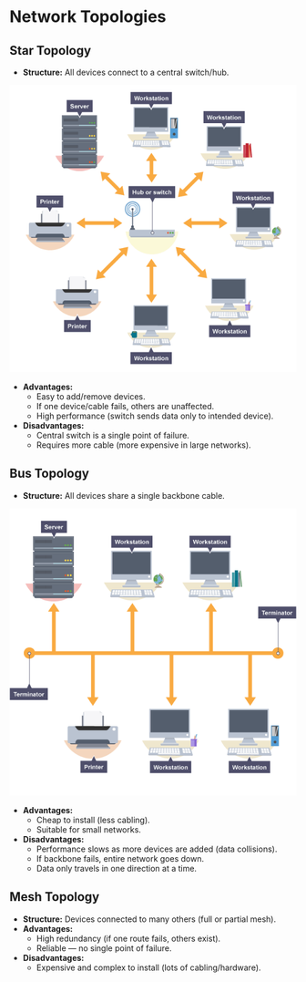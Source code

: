 # Network Topologies

## Star Topology

- **Structure:** All devices connect to a central switch/hub.

![alt text](assets/NetworkTopology-Star.png "Star Topology")
 
- **Advantages:**
    - Easy to add/remove devices.
    - If one device/cable fails, others are unaffected.
    - High performance (switch sends data only to intended device).
- **Disadvantages:**
    - Central switch is a single point of failure.
    - Requires more cable (more expensive in large networks).
 
  
## Bus Topology

- **Structure:** All devices share a single backbone cable.

![alt text](assets/NetworkTopology-Bus.png "Bus Topology")

- **Advantages:**
    - Cheap to install (less cabling).
    - Suitable for small networks.
- **Disadvantages:**
    - Performance slows as more devices are added (data collisions).
    - If backbone fails, entire network goes down.
    - Data only travels in one direction at a time.

## Mesh Topology

- **Structure:** Devices connected to many others (full or partial mesh).
- **Advantages:**
    - High redundancy (if one route fails, others exist).
    - Reliable — no single point of failure.
- **Disadvantages:**
    - Expensive and complex to install (lots of cabling/hardware).
